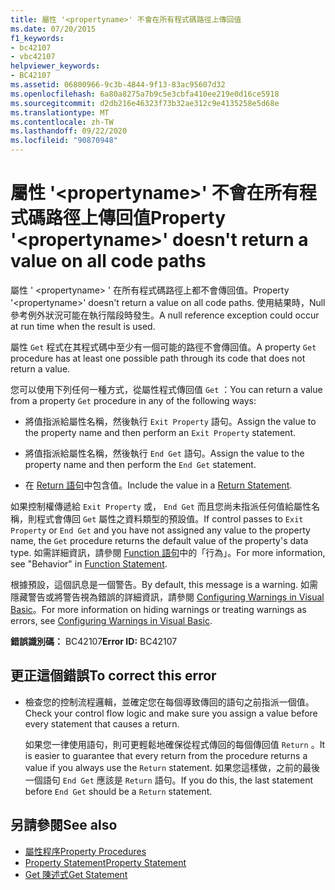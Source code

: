```yaml
---
title: 屬性 '<propertyname>' 不會在所有程式碼路徑上傳回值
ms.date: 07/20/2015
f1_keywords:
- bc42107
- vbc42107
helpviewer_keywords:
- BC42107
ms.assetid: 06800966-9c3b-4844-9f13-83ac95607d32
ms.openlocfilehash: 6a80a8275a7b9c5e3cbfa410ee219e0d16ce5918
ms.sourcegitcommit: d2db216e46323f73b32ae312c9e4135258e5d68e
ms.translationtype: MT
ms.contentlocale: zh-TW
ms.lasthandoff: 09/22/2020
ms.locfileid: "90870948"
---
```

# <a name="property-propertyname-doesnt-return-a-value-on-all-code-paths"></a><span data-ttu-id="ad197-102">屬性 '\<propertyname>' 不會在所有程式碼路徑上傳回值</span><span class="sxs-lookup"><span data-stu-id="ad197-102">Property '\<propertyname>' doesn't return a value on all code paths</span></span>

<span data-ttu-id="ad197-103">屬性 ' \<propertyname> ' 在所有程式碼路徑上都不會傳回值。</span><span class="sxs-lookup"><span data-stu-id="ad197-103">Property '\<propertyname>' doesn't return a value on all code paths.</span></span> <span data-ttu-id="ad197-104">使用結果時，Null 參考例外狀況可能在執行階段時發生。</span><span class="sxs-lookup"><span data-stu-id="ad197-104">A null reference exception could occur at run time when the result is used.</span></span>  
  
 <span data-ttu-id="ad197-105">屬性 `Get` 程式在其程式碼中至少有一個可能的路徑不會傳回值。</span><span class="sxs-lookup"><span data-stu-id="ad197-105">A property `Get` procedure has at least one possible path through its code that does not return a value.</span></span>  
  
 <span data-ttu-id="ad197-106">您可以使用下列任何一種方式，從屬性程式傳回值 `Get` ：</span><span class="sxs-lookup"><span data-stu-id="ad197-106">You can return a value from a property `Get` procedure in any of the following ways:</span></span>  
  
- <span data-ttu-id="ad197-107">將值指派給屬性名稱，然後執行 `Exit Property` 語句。</span><span class="sxs-lookup"><span data-stu-id="ad197-107">Assign the value to the property name and then perform an `Exit Property` statement.</span></span>  
  
- <span data-ttu-id="ad197-108">將值指派給屬性名稱，然後執行 `End Get` 語句。</span><span class="sxs-lookup"><span data-stu-id="ad197-108">Assign the value to the property name and then perform the `End Get` statement.</span></span>  
  
- <span data-ttu-id="ad197-109">在 [Return 語句](../statements/return-statement.md)中包含值。</span><span class="sxs-lookup"><span data-stu-id="ad197-109">Include the value in a [Return Statement](../statements/return-statement.md).</span></span>  
  
 <span data-ttu-id="ad197-110">如果控制權傳遞給 `Exit Property` 或， `End Get` 而且您尚未指派任何值給屬性名稱，則程式會傳回 `Get` 屬性之資料類型的預設值。</span><span class="sxs-lookup"><span data-stu-id="ad197-110">If control passes to `Exit Property` or `End Get` and you have not assigned any value to the property name, the `Get` procedure returns the default value of the property's data type.</span></span> <span data-ttu-id="ad197-111">如需詳細資訊，請參閱 [Function 語句](../statements/function-statement.md)中的「行為」。</span><span class="sxs-lookup"><span data-stu-id="ad197-111">For more information, see "Behavior" in [Function Statement](../statements/function-statement.md).</span></span>  
  
 <span data-ttu-id="ad197-112">根據預設，這個訊息是一個警告。</span><span class="sxs-lookup"><span data-stu-id="ad197-112">By default, this message is a warning.</span></span> <span data-ttu-id="ad197-113">如需隱藏警告或將警告視為錯誤的詳細資訊，請參閱 [Configuring Warnings in Visual Basic](/visualstudio/ide/configuring-warnings-in-visual-basic)。</span><span class="sxs-lookup"><span data-stu-id="ad197-113">For more information on hiding warnings or treating warnings as errors, see [Configuring Warnings in Visual Basic](/visualstudio/ide/configuring-warnings-in-visual-basic).</span></span>  
  
 <span data-ttu-id="ad197-114">**錯誤識別碼：** BC42107</span><span class="sxs-lookup"><span data-stu-id="ad197-114">**Error ID:** BC42107</span></span>  
  
## <a name="to-correct-this-error"></a><span data-ttu-id="ad197-115">更正這個錯誤</span><span class="sxs-lookup"><span data-stu-id="ad197-115">To correct this error</span></span>  
  
- <span data-ttu-id="ad197-116">檢查您的控制流程邏輯，並確定您在每個導致傳回的語句之前指派一個值。</span><span class="sxs-lookup"><span data-stu-id="ad197-116">Check your control flow logic and make sure you assign a value before every statement that causes a return.</span></span>  
  
     <span data-ttu-id="ad197-117">如果您一律使用語句，則可更輕鬆地確保從程式傳回的每個傳回值 `Return` 。</span><span class="sxs-lookup"><span data-stu-id="ad197-117">It is easier to guarantee that every return from the procedure returns a value if you always use the `Return` statement.</span></span> <span data-ttu-id="ad197-118">如果您這樣做，之前的最後一個語句 `End Get` 應該是 `Return` 語句。</span><span class="sxs-lookup"><span data-stu-id="ad197-118">If you do this, the last statement before `End Get` should be a `Return` statement.</span></span>  
  
## <a name="see-also"></a><span data-ttu-id="ad197-119">另請參閱</span><span class="sxs-lookup"><span data-stu-id="ad197-119">See also</span></span>

- [<span data-ttu-id="ad197-120">屬性程序</span><span class="sxs-lookup"><span data-stu-id="ad197-120">Property Procedures</span></span>](../../programming-guide/language-features/procedures/property-procedures.md)
- [<span data-ttu-id="ad197-121">Property Statement</span><span class="sxs-lookup"><span data-stu-id="ad197-121">Property Statement</span></span>](../statements/property-statement.md)
- [<span data-ttu-id="ad197-122">Get 陳述式</span><span class="sxs-lookup"><span data-stu-id="ad197-122">Get Statement</span></span>](../statements/get-statement.md)
